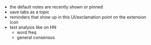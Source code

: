 - the default notes are recently shown or pinned
- save tabs as a topic
- reminders that show up in this UI/exclamation point on the extension icon
- text analysis like on HN
  - word freq
  - general consensus